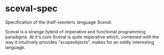 # sceval-spec

Specification of the (half-)esoteric language _Sceval_.

Sceval is a strange hybrid of imperative and functional programming paradigms. At it's core Sceval is quite imperative which, combined with the way it intuitively provides "scopeobjects", makes for an oddly interesting language.
